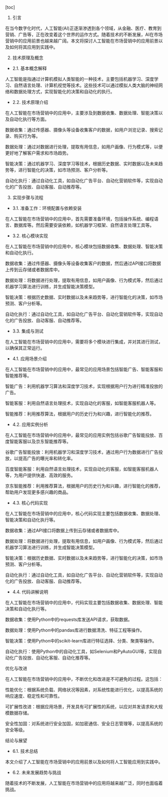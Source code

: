 
[toc]                    
                
                
1. 引言

在当今数字化时代，人工智能(AI)正逐渐渗透到各个领域，从金融、医疗、教育到营销、广告等，正在改变着这个世界的运作方式。随着技术的不断发展，AI在市场营销中的应用前景也越来越广阔。本文将探讨人工智能在市场营销中的应用前景以及如何将其应用到实践中。

2. 技术原理及概念

- 2.1. 基本概念解释

人工智能是指通过计算机模拟人类智能的一种技术，主要包括机器学习、深度学习、自然语言处理、计算机视觉等技术。这些技术可以通过模拟人类大脑的神经网络和数据处理方式，实现智能化的决策和自动化的执行。

- 2.2. 技术原理介绍

在人工智能在市场营销中的应用中，主要涉及到数据收集、数据处理、智能决策以及自动化执行等方面。

数据收集：通过传感器、摄像头等设备收集客户的数据，如用户浏览记录、搜索记录、购买行为等。

数据处理：通过对数据进行处理，提取有用信息，如用户画像、行为模式等，以便更好地了解客户需求和市场趋势。

智能决策：通过机器学习、深度学习等技术，根据历史数据、实时数据以及未来趋势等，进行智能化的决策，如市场预测、客户分析等。

自动化执行：通过自动化工具，如自动化广告平台、自动化营销软件等，实现自动化的广告投放、自动客服、自动推荐等。

3. 实现步骤与流程

- 3.1. 准备工作：环境配置与依赖安装

在人工智能在市场营销中的应用中，首先需要准备环境，包括操作系统、编程语言、数据库等。然后需要安装依赖，如机器学习框架、自然语言处理工具等。

- 3.2. 核心模块实现

在人工智能在市场营销中的应用中，核心模块包括数据收集、数据处理、智能决策和自动化执行。

数据收集：通过传感器、摄像头等设备收集客户的数据，然后通过API接口将数据上传到云存储或者数据库中。

数据处理：将数据进行处理，提取有用信息，如用户画像、行为模式等，然后通过机器学习算法进行训练，并生成智能决策模型。

智能决策：根据历史数据、实时数据以及未来趋势等，进行智能化的决策，如市场预测、客户分析等。

自动化执行：通过自动化工具，如自动化广告平台、自动化营销软件等，实现自动化的广告投放、自动客服、自动推荐等。

- 3.3. 集成与测试

在人工智能在市场营销中的应用中，需要将多个模块进行集成，并对其进行测试，以确保其正常运行。

- 4.1. 应用场景介绍

在人工智能在市场营销中的应用中，最常见的应用场景包括智能广告、智能客服和智能推荐等。

智能广告：利用机器学习算法和深度学习技术，实现根据用户行为进行精准投放的广告。

智能客服：利用自然语言处理技术，实现自动化的客服，如智能客服机器人等。

智能推荐：利用推荐算法，根据用户的历史行为和兴趣，进行智能化的推荐。

- 4.2. 应用实例分析

在人工智能在市场营销中的应用中，最常见的应用实例包括谷歌广告智能投放、百度智能客服以及京东智能推荐等。

谷歌广告智能投放：利用机器学习和深度学习技术，通过用户行为数据进行广告投放，以提高广告的曝光率和转化率。

百度智能客服：利用自然语言处理技术，实现自动化的客服，如智能客服机器人等，为用户提供快速、高效的服务。

京东智能推荐：利用推荐算法，根据用户的历史行为和兴趣，进行智能化的推荐，帮助用户发现更多感兴趣的商品。

- 4.3. 核心代码实现

在人工智能在市场营销中的应用中，核心代码实现主要包括数据收集、数据处理、智能决策和自动化执行等。

数据收集：通过API接口将数据上传到云存储或者数据库中。

数据处理：将数据进行处理，提取有用信息，如用户画像、行为模式等，然后通过机器学习算法进行训练，并生成智能决策模型。

智能决策：根据历史数据、实时数据以及未来趋势等，进行智能化的决策，如市场预测、客户分析等。

自动化执行：通过自动化工具，如自动化广告平台、自动化营销软件等，实现自动化的广告投放、自动客服、自动推荐等。

- 4.4. 代码讲解说明

在人工智能在市场营销中的应用中，代码实现主要包括数据收集、数据处理、智能决策和自动化执行等。

数据收集：使用Python中的requests库发送API请求，获取数据。

数据处理：使用Python中的pandas库进行数据清洗、特征工程等操作。

智能决策：使用Python中的scikit-learn库进行特征选择、分类、聚类等操作。

自动化执行：使用Python中的自动化工具，如Selenium和PyAutoGUI等，实现自动化广告投放、自动化客服、自动化推荐等。

优化与改进

在人工智能在市场营销中的应用中，不断优化和改进是不可避免的过程。这包括：

性能优化：根据系统负载、网络状况等因素，对系统性能进行优化，以提高系统的响应速度、稳定性和可靠性。

可扩展性改进：根据应用场景，开发具有可扩展性的系统，以应对并发请求和大规模数据存储。

安全性加固：对系统进行安全加固，如加密通信、安全日志管理等，以提高系统的安全等级。

结论与展望

- 6.1. 技术总结

本文介绍了人工智能在市场营销中的应用前景以及如何将人工智能应用到实践中。

- 6.2. 未来发展趋势与挑战

随着技术的不断发展，人工智能在市场营销中的应用将越来越广泛，同时也面临着挑战。

